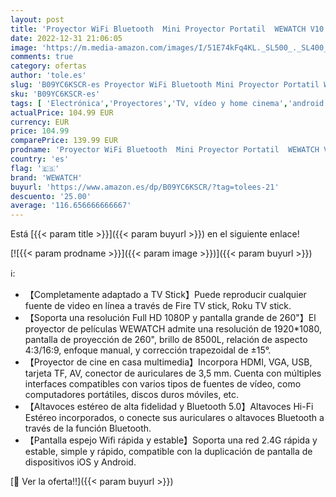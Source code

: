 ```yaml
---
layout: post
title: 'Proyector WiFi Bluetooth  Mini Proyector Portatil  WEWATCH V10 Proyector 8500 Lumens  Compatible con 1080p Full HD  260" Proyector de Cine en casa  Compatible con TV Stick  HDMI  con iOS y Android'
date: 2022-12-31 21:06:05
image: 'https://m.media-amazon.com/images/I/51E74kFq4KL._SL500_._SL400_.jpg'
comments: true
category: ofertas
author: 'tole.es'
slug: 'B09YC6KSCR-es Proyector WiFi Bluetooth Mini Proyector Portatil WEWATCH...'
sku: 'B09YC6KSCR-es'
tags: [ 'Electrónica','Proyectores','TV, vídeo y home cinema','android','wewatch','🇪🇸', ]
actualPrice: 104.99 EUR
currency: EUR
price: 104.99
comparePrice: 139.99 EUR
prodname: 'Proyector WiFi Bluetooth  Mini Proyector Portatil  WEWATCH V10 Proyector 8500 Lumens  Compatible con 1080p Full HD  260" Proyector de Cine en casa  Compatible con TV Stick  HDMI  con iOS y Android'
country: 'es'
flag: '🇪🇸'
brand: 'WEWATCH'
buyurl: 'https://www.amazon.es/dp/B09YC6KSCR/?tag=tolees-21'
descuento: '25.00'
average: '116.656666666667'
---
```


Está [{{< param title >}}]({{< param buyurl >}}) en el siguiente enlace!

[![{{< param prodname >}}]({{< param image >}})]({{< param buyurl >}})

ℹ️:

- 【Completamente adaptado a TV Stick】Puede reproducir cualquier fuente de video en línea a través de Fire TV stick, Roku TV stick.
- 【Soporta una resolución Full HD 1080P y pantalla grande de 260"】El proyector de películas WEWATCH admite una resolución de 1920*1080, pantalla de proyección de 260", brillo de 8500L, relación de aspecto 4:3/16:9, enfoque manual, y corrección trapezoidal de ±15°.
- 【Proyector de cine en casa multimedia】Incorpora HDMI, VGA, USB, tarjeta TF, AV, conector de auriculares de 3,5 mm. Cuenta con múltiples interfaces compatibles con varios tipos de fuentes de vídeo, como computadores portátiles, discos duros móviles, etc.
- 【Altavoces estéreo de alta fidelidad y Bluetooth 5.0】Altavoces Hi-Fi Estéreo incorporados, o conecte sus auriculares o altavoces Bluetooth a través de la función Bluetooth.
- 【Pantalla espejo Wifi rápida y estable】Soporta una red 2.4G rápida y estable, simple y rápido, compatible con la duplicación de pantalla de dispositivos iOS y Android.

[🛒 Ver la oferta!!]({{< param buyurl >}})
